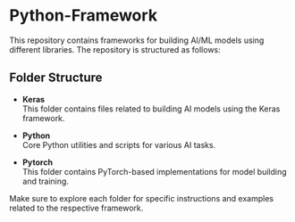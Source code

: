 # Python-Framework

This repository contains frameworks for building AI/ML models using different libraries. The repository is structured as follows:

## Folder Structure

- **Keras**  
  This folder contains files related to building AI models using the Keras framework.

- **Python**  
  Core Python utilities and scripts for various AI tasks.

- **Pytorch**  
  This folder contains PyTorch-based implementations for model building and training.
  

Make sure to explore each folder for specific instructions and examples related to the respective framework.

